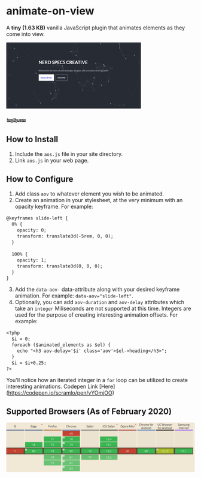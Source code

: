 # animate-on-view
A **tiny (1.63 KB)** vanilla JavaScript plugin that animates elements as they come into view.

![](aov.gif)
## How to Install
1. Include the `aos.js` file in your site directory.
2. Link `aos.js` in your web page.
## How to Configure
1. Add class `aov` to whatever element you wish to be animated.
2. Create an animation in your stylesheet, at the very minimum with an opacity keyframe. For example:
```
@keyframes slide-left {
  0% {
    opacity: 0;
    transform: translate3d(-5rem, 0, 0);
  }

  100% {
    opacity: 1;
    transform: translate3d(0, 0, 0);
  }
}
```
3. Add the `data-aov-` data-attribute along with your desired keyframe animation. For example: `data-aov="slide-left"`.
4. Optionally, you can add `aov-duration` and `aov-delay` attributes which take an `integer` Miliseconds are not supported at this time. Integers are used for the purpose of creating interesting animation offsets. For example:
```
<?php
  $i = 0;
  foreach ($animated_elements as $el) {
    echo "<h3 aov-delay='$i' class='aov'>$el->heading</h3>";
  }
  $i = $i+0.25;
?>
```
You'll notice how an iterated integer in a `for` loop can be utilized to create interesting animations.
Codepen Link [Here] (https://codepen.io/scramlo/pen/vYOmjOO)
## Supported Browsers (As of February 2020)
![](aov-compatibility.png)

